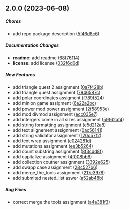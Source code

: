 ## 2.0.0 (2023-06-08)

##### Chores

*  add repo package description ([5f46d8c6](https://github.com/mihamieat/hckrrk/commit/5f46d8c6cf1e91cb096929129dba78dbea7ae1b2))

##### Documentation Changes

* **readme:**  add readme ([68f76114](https://github.com/mihamieat/hckrrk/commit/68f76114016e4f0bc3f0087e66b87193a302cff0))
* **license:**  add license ([032f6d0d](https://github.com/mihamieat/hckrrk/commit/032f6d0dd0edf6b69745bd28925fa4eb52192f84))

##### New Features

*  add triangle quest 2 assignment ([0a7f428b](https://github.com/mihamieat/hckrrk/commit/0a7f428bae3b41cc70b8e338f7551625434526ba))
*  add triangle quest assignment ([7946587c](https://github.com/mihamieat/hckrrk/commit/7946587c6ad8f3c229b7e3408ad44f076d2be6b5))
*  add polar coordinates assigment ([f789f524](https://github.com/mihamieat/hckrrk/commit/f789f52488c60308b13dff8368c4b4371ee06a03))
*  add minion game assigment ([6a22a2bc](https://github.com/mihamieat/hckrrk/commit/6a22a2bcefa417f4885003b5fd1aedcfaa249185))
*  add power mod power assignment ([2f58953e](https://github.com/mihamieat/hckrrk/commit/2f58953ef31d8f1505593edea82ba34cfbd3e738))
*  add mod divmod assignment ([ecc035e7](https://github.com/mihamieat/hckrrk/commit/ecc035e7b460d3d00dd2756278db5a537485ad81))
*  add intergers come in all sizes assignment ([59f62af4](https://github.com/mihamieat/hckrrk/commit/59f62af4168d2221367171353a26be78f1dc298c))
*  add string formatting assignment ([e5d212a8](https://github.com/mihamieat/hckrrk/commit/e5d212a806a510f1799c80600cc285b82f5a30fe))
*  add text alignement assignment ([0ac56141](https://github.com/mihamieat/hckrrk/commit/0ac56141d5b03c15600a0dc0ce89a161f131a4c8))
*  add string validator assignment ([120d57f2](https://github.com/mihamieat/hckrrk/commit/120d57f2cbc3a5396adfd45443e6ecc95f9ab6b8))
*  add text wrap assignment ([e024281d](https://github.com/mihamieat/hckrrk/commit/e024281dea6b01f1ad515bec9a02e55ac58b788c))
*  add mutations assignment ([ee3b5264](https://github.com/mihamieat/hckrrk/commit/ee3b52643ffa53180e564a0b39744754e77c2920))
*  add count substring assignment ([8f3cdd8f](https://github.com/mihamieat/hckrrk/commit/8f3cdd8f3f23dfad0bf6b1efe7e5be7706a22ba5))
*  add capitalize assignment ([4f008bb6](https://github.com/mihamieat/hckrrk/commit/4f008bb6e02f742293d7d70643aacf57752a2c39))
*  add collection coutner assignment ([3392e625](https://github.com/mihamieat/hckrrk/commit/3392e62512a03ec60a15945c946df9b395531654))
*  add swapp case assignment ([284527b6](https://github.com/mihamieat/hckrrk/commit/284527b664fff83f124272cf9731bb6fe36ea036))
*  add merge_the_tools assignment ([217c3978](https://github.com/mihamieat/hckrrk/commit/217c39787b4b3e85aff40c1084c56eadc12074e5))
*  add submited nested_list aswer ([a52ab48b](https://github.com/mihamieat/hckrrk/commit/a52ab48b03c496fe45f1a466b8f767f19c60a893))

##### Bug Fixes

*  correct merge the tools assignment ([a4a381f3](https://github.com/mihamieat/hckrrk/commit/a4a381f3b29a6e096b54e27bb5d96462e87f23a6))

